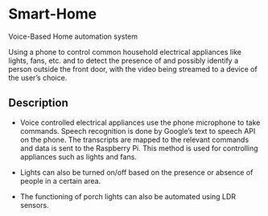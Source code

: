 # Smart-Home
Voice-Based Home automation system

Using a phone to control common household electrical appliances like lights, fans, etc. and to detect the presence of and possibly identify a person outside the front door, with the video being streamed to a device of the user’s choice.

## Description

* Voice controlled electrical appliances use the phone microphone to take commands. Speech recognition is done by Google’s text to speech API on the phone. The transcripts are mapped to the relevant commands and data is sent to the Raspberry Pi. This method is used for controlling appliances such as lights and fans.

* Lights can also be turned on/off based on the presence or absence of people in a certain area.

* The functioning of porch lights can also be automated using LDR sensors.

